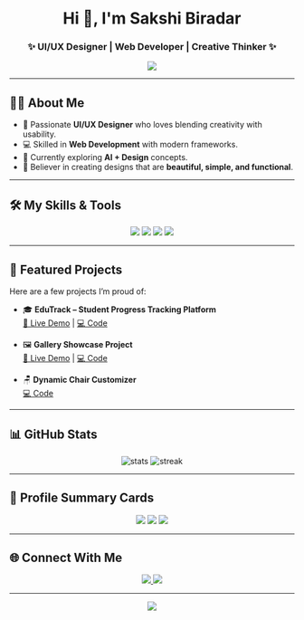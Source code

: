 <!-- Header -->
<h1 align="center">Hi 👋, I'm Sakshi Biradar</h1>
<h3 align="center">✨ UI/UX Designer | Web Developer | Creative Thinker ✨</h3>

<p align="center">
  <img src="https://capsule-render.vercel.app/api?type=waving&color=0:FFB6C1,100:9370DB&height=120&section=header" />
</p>

---

## 👩‍💻 About Me
- 🎨 Passionate **UI/UX Designer** who loves blending creativity with usability.  
- 💻 Skilled in **Web Development** with modern frameworks.  
- 🌱 Currently exploring **AI + Design** concepts.  
- 🚀 Believer in creating designs that are **beautiful, simple, and functional**.  

---

## 🛠️ My Skills & Tools
<p align="center">
  <!-- Design Tools -->
  <img src="https://skillicons.dev/icons?i=figma,xd,ps,ai" />
  <!-- Frontend -->
  <img src="https://skillicons.dev/icons?i=html,css,js,react,bootstrap" />
  <!-- Backend -->
  <img src="https://skillicons.dev/icons?i=nodejs,express,mongodb,mysql" />
  <!-- Other -->
  <img src="https://skillicons.dev/icons?i=git,github,vscode,postman" />
</p>

---

## 🌟 Featured Projects
Here are a few projects I’m proud of:

- 🎓 **EduTrack – Student Progress Tracking Platform**  
  [🔗 Live Demo](https://resplendent-cucurucho-4a6b8a.netlify.app/) | [💻 Code](https://github.com/SakshiBiradar912/edutrack)

- 🖼️ **Gallery Showcase Project**  
  [🔗 Live Demo](https://melodious-lamington-541477.netlify.app/) | [💻 Code](#)

- 🪑 **Dynamic Chair Customizer**  
  [💻 Code](#)

---

## 📊 GitHub Stats
<p align="center">
  <img src="https://github-readme-stats.vercel.app/api?username=SakshiBiradar912&show_icons=true&theme=radical" alt="stats" />
  <img src="https://github-readme-streak-stats.herokuapp.com/?user=SakshiBiradar912&theme=radical" alt="streak" />
</p>

---

## 🎨 Profile Summary Cards
<p align="center">
  <img src="https://raw.githubusercontent.com/SakshiBiradar912/SakshiBiradar912/main/profile-summary-card-output/default/0-profile-details.svg" />
  <img src="https://raw.githubusercontent.com/SakshiBiradar912/SakshiBiradar912/main/profile-summary-card-output/default/1-repos-per-language.svg" />
  <img src="https://raw.githubusercontent.com/SakshiBiradar912/SakshiBiradar912/main/profile-summary-card-output/default/2-most-commit-language.svg" />
</p>

---

## 🌐 Connect With Me
<p align="center">
  <a href="https://linkedin.com/in/sakshi-biradar" target="_blank">
    <img src="https://img.shields.io/badge/LinkedIn-%230077B5.svg?style=for-the-badge&logo=linkedin&logoColor=white"/>
  </a>
  <a href="mailto:sakshi@example.com">
    <img src="https://img.shields.io/badge/Email-D14836?style=for-the-badge&logo=gmail&logoColor=white"/>
  </a>
</p>

---

<p align="center">
  <img src="https://capsule-render.vercel.app/api?type=waving&color=0:9370DB,100:FFB6C1&height=120&section=footer" />
</p>
